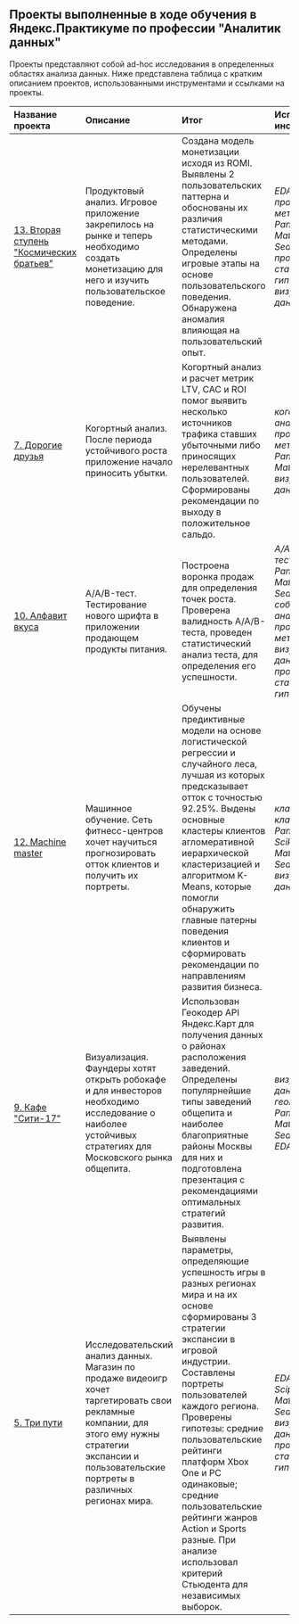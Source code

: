 ## Проекты выполненные в ходе обучения в Яндекс.Практикуме по профессии "Аналитик данных"

Проекты представляют собой ad-hoc исследования в определенных областях анализа данных. Ниже представлена таблица с кратким описанием проектов, использованными инструментами и ссылками на проекты.

| Название проекта | Описание | Итог | Используемые инструменты |
| :---------------------- | :---------------------- | :---------------------- | :---------------------- |
| [13. Вторая ступень "Космических братьев"](13-monetization-user_behavior) | Продуктовый анализ. Игровое приложение закрепилось на рынке и теперь необходимо создать монетизацию для него и изучить пользовательское поведение. | Создана модель монетизации исходя из ROMI. Выявлены 2 пользовательских паттерна и обоснованы их различия статистическими методами. Определены игровые этапы на основе пользовательского поведения. Обнаружена аномалия влияющая на пользовательский опыт. | *EDA*, *продуктовые метрики*, *Pandas*, *Scipy*, *Matplotlib*, *Seaborn*, *проверка статистических гипотез*, *визуализация данных* |
| [7. Дорогие друзья](7-cohor_analysis-metrics) | Когортный анализ. После периода устойчивого роста приложение начало приносить убытки. | Когортный анализ и расчет метрик LTV, CAC и ROI помог выявить несколько источников трафика ставших убыточными либо приносящих нерелевантных пользователей. Сформированы рекомендации по выходу в положительное сальдо. | *когортный анализ*, *продуктовые метрики*, *Pandas*, *Numpy*, *Matplotlib*, *визуализация данных* |
| [10. Алфавит вкуса](10-AAB-event_analytics-funnel) | A/A/B-тест. Тестирование нового шрифта в приложении продающем продукты питания. | Построена воронка продаж для определения точек роста. Проверена валидность A/A/B-теста, проведен статистический анализ теста, для определения его успешности. | *A/A/B-тестирование*, *Pandas*, *Scipy*, *Matplotlib*, *Seaborn*, *Plotly*, *событийная аналитика*, *продуктовые метрики*, *визуализация данных*, *проверка статистических гипотез* |
| [12. Machine master](12-prediction-сlustering) | Машинное обучение. Сеть фитнесс-центров хочет научиться прогнозировать отток клиентов и получить их портреты. | Обучены предиктивные модели на основе логистической регрессии и случайного леса, лучшая из которых предсказывает отток с точностью 92.25%. Выдены основные кластеры клиентов агломеративной иерархической кластеризацией и алгоритмом K-Means, которые помогли обнаружить главные патерны поведения клиентов и сформировать рекомендации по направлениям развития бизнеса. | *классификация*, *кластеризация*, *Pandas*, *Scipy*, *Scikit-learn*, *Matplotlib*, *Seaborn*, *EDA*, *визуализация данных* |
| [9. Кафе "Сити-17"](9-geocoding-visualization) | Визуализация. Фаундеры хотят открыть робокафе и для инвесторов необходимо исследование о наиболее устойчивых стратегиях для Московского рынка общепита. | Использован Геокодер API Яндекс.Карт для получения данных о районах расположения заведений. Определены популярнейшие типы заведений общепита и наиболее благоприятные районы Москвы для них и подготовлена презентация с рекомендациями оптимальных стратегий развития. | *визуализация данных*, *геокодинг*, *Pandas*, *Scipy*, *Matplotlib*, *Seaborn*, *Plotly*, *EDA* |
| [5. Три пути](5-EDA-stats) | Исследовательский анализ данных. Магазин по продаже видеоигр хочет таргетировать свои рекламные компании, для этого ему нужны стратегии экспансии и пользовательские портреты в различных регионах мира. | Выявлены параметры, определяющие успешность игры в разных регионах мира и на их основе сформированы 3 стратегии экспансии в игровой индустрии. Составлены портреты пользователей каждого региона. Проверены гипотезы: средние пользовательские рейтинги платформ Xbox One и PC одинаковые; средние пользовательские рейтинги жанров Action и Sports разные. При анализе использовал критерий Стьюдента для независимых выборок. | *EDA*, *Pandas*, *Scipy*, *Matplotlib*, *Seaborn*, *визуализация данных*, *проверка статистических гипотез* |





